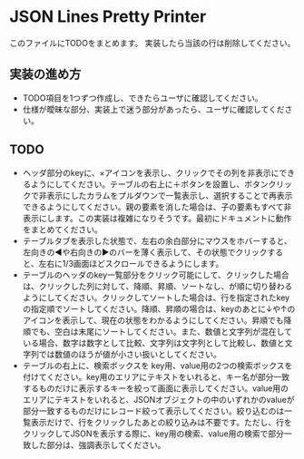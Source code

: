 # JSON Lines Pretty Printer

このファイルにTODOをまとめます。
実装したら当該の行は削除してください。

## 実装の進め方

- TODO項目を1つずつ作成し、できたらユーザに確認してください。
- 仕様が曖昧な部分、実装上で迷う部分があったら、ユーザに確認してください。

## TODO

- ヘッダ部分のkeyに、×アイコンを表示し、クリックでその列を非表示にできるようにしてください。テーブルの右上に＋ボタンを設置し、ボタンクリックで非表示にしたカラムをプルダウンで一覧表示し、選択することで再表示できるようにしてください。親の要素を消した場合は、子の要素もすべて非表示にします。この実装は複雑になりそうです。最初にドキュメントに動作をまとめてください。
- テーブルタブを表示した状態で、左右の余白部分にマウスをホバーすると、左向きの◀や右向きの▶のバーを薄く表示して、その状態でクリックすると、左右に1/3画面ほどスクロールできるようにします。
- テーブルのヘッダのkey一覧部分をクリック可能にして、クリックした場合は、クリックした列に対して、降順、昇順、ソートなし、が順に切り替わるようにしてください。クリックしてソートした場合は、行を指定されたkeyの指定順でソートしてください。降順、昇順の場合は、keyのあとに↓や↑のアイコンを表示して、現在の状態をわかるようにしてください。昇順でも降順でも、空白は末尾にソートしてください。また、数値と文字列が混在している場合、数字は数字として比較、文字列は文字列として比較し、数値と文字列では数値のほうが値が小さい扱いとしてください。
- テーブルの右上に、検索ボックスを key用、value用の2つの検索ボックスを付けてください。key用のエリアにテキストをいれると、キー名が部分一致するものだけに表示するキーを絞って画面に表示してください。value用のエリアにテキストをいれると、JSONオブジェクトの中のいずれかのvalueが部分一致するものだけにレコード絞って表示してください。絞り込むのは一覧表示だけで、行をクリックしたあとの絞り込みは不要です。ただし、行をクリックしてJSONを表示する際に、key用の検索、value用の検索で部分一致した部分は、強調表示してください。



